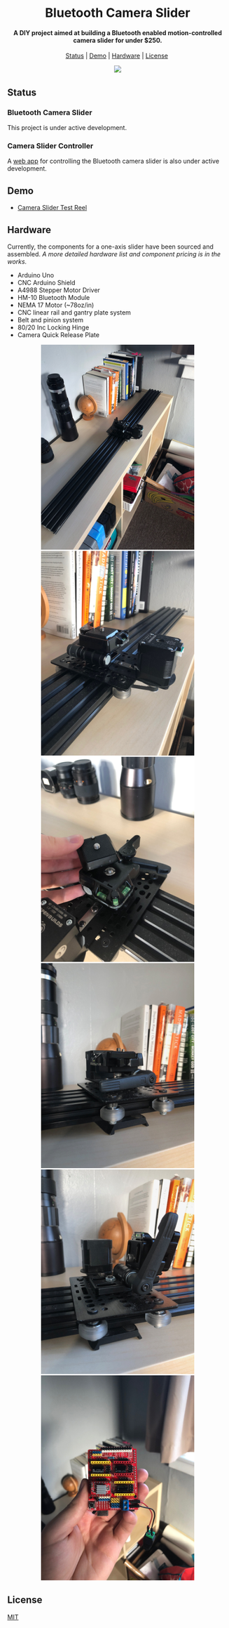 <h1 align="center">Bluetooth Camera Slider</h1>

<h4 align="center">A DIY project aimed at building a Bluetooth enabled motion-controlled camera slider for under $250.</h4>

<p align="center">
  <a href="#status">Status</a>&nbsp;|&nbsp;<a href="#demo">Demo</a>&nbsp;|&nbsp;<a href="#hardware">Hardware</a>&nbsp;|&nbsp;<a href="#license">License</a>&nbsp;
</p>

<div align="center"><img src="assets/slider.gif"/></div>

## Status

### Bluetooth Camera Slider

This project is under active development.

### Camera Slider Controller

A [web app](https://github.com/hawkticehurst/sliderr-webapp) for controlling the Bluetooth camera slider is also under active development.

## Demo

- [Camera Slider Test Reel](https://youtu.be/ap7EiZdusbA)

## Hardware

Currently, the components for a one-axis slider have been sourced and assembled. *A more detailed hardware list and component pricing is in the works.*

- Arduino Uno
- CNC Arduino Shield
- A4988 Stepper Motor Driver
- HM-10 Bluetooth Module
- NEMA 17 Motor (~78oz/in)
- CNC linear rail and gantry plate system
- Belt and pinion system
- 80/20 Inc Locking Hinge
- Camera Quick Release Plate

<div align="center">
<img src="assets/slider1.jpeg" width="350px"/>
<img src="assets/slider2.jpeg" width="350px"/>
</div>

<div align="center">
<img src="assets/slider3.jpeg" width="350px"/>
<img src="assets/slider4.jpeg" width="350px"/>
</div>

<div align="center">
<img src="assets/slider5.jpeg" width="350px"/>
<img src="assets/arduino1.jpeg" width="350px"/>
</div>

## License

[MIT](LICENSE)
